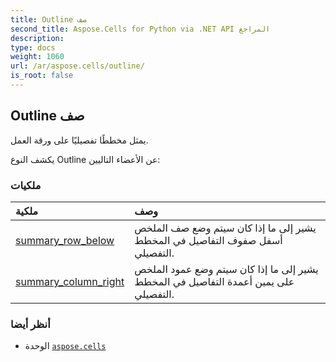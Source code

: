 ```yaml
---
title: Outline صف
second_title: Aspose.Cells for Python via .NET API المراجع
description:
type: docs
weight: 1060
url: /ar/aspose.cells/outline/
is_root: false
---
```

##  Outline صف
يمثل مخططًا تفصيليًا على ورقة العمل.



يكشف النوع Outline عن الأعضاء التاليين:

###  ملكيات
| ملكية| وصف|
| :- | :- |
| [summary_row_below](/cells/python-net/ar/aspose.cells/outline/summary_row_below) |يشير إلى ما إذا كان سيتم وضع صف الملخص أسفل صفوف التفاصيل في المخطط التفصيلي.|
| [summary_column_right](/cells/python-net/ar/aspose.cells/outline/summary_column_right) | يشير إلى ما إذا كان سيتم وضع عمود الملخص على يمين أعمدة التفاصيل في المخطط التفصيلي.|



###  أنظر أيضا
* الوحدة [`aspose.cells`](..)
